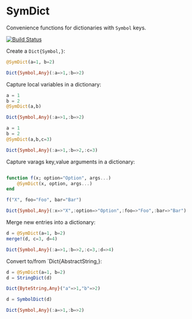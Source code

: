 # SymDict

Convenience functions for dictionaries with `Symbol` keys.

[![Build Status](https://travis-ci.org/samoconnor/SymDict.jl.svg)](https://travis-ci.org/samoconnor/SymDict.jl)

Create a `Dict{Symbol,}`:

```julia
@SymDict(a=1, b=2)

Dict{Symbol,Any}(:a=>1,:b=>2)
```


Capture local variables in a dictionary:

```julia
a = 1
b = 2
@SymDict(a,b)

Dict{Symbol,Any}(:a=>1,:b=>2)
```

```julia
a = 1
b = 2
@SymDict(a,b,c=3)

Dict{Symbol,Any}(:a=>1,:b=>2,:c=3)
```


Capture varags key,value arguments in a dictionary:

```julia

function f(x; option="Option", args...)
    @SymDict(x, option, args...)
end

f("X", foo="Foo", bar="Bar")

Dict{Symbol,Any}(:x=>"X",:option=>"Option",:foo=>"Foo",:bar=>"Bar")
```


Merge new entries into a dictionary:

```julia
d = @SymDict(a=1, b=2)
merge!(d, c=3, d=4)

Dict{Symbol,Any}(:a=>1,:b=>2,:c=3,:d=>4)
```


Convert to/from `Dict{AbstractString,}:

```julia
d = @SymDict(a=1, b=2)
d = StringDict(d)

Dict{ByteString,Any}("a"=>1,"b"=>2)

d = SymbolDict(d)

Dict{Symbol,Any}(:a=>1,:b=>2)
```

